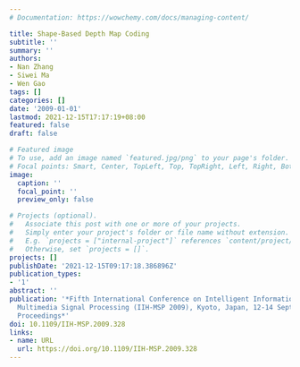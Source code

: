 ```yaml
---
# Documentation: https://wowchemy.com/docs/managing-content/

title: Shape-Based Depth Map Coding
subtitle: ''
summary: ''
authors:
- Nan Zhang
- Siwei Ma
- Wen Gao
tags: []
categories: []
date: '2009-01-01'
lastmod: 2021-12-15T17:17:19+08:00
featured: false
draft: false

# Featured image
# To use, add an image named `featured.jpg/png` to your page's folder.
# Focal points: Smart, Center, TopLeft, Top, TopRight, Left, Right, BottomLeft, Bottom, BottomRight.
image:
  caption: ''
  focal_point: ''
  preview_only: false

# Projects (optional).
#   Associate this post with one or more of your projects.
#   Simply enter your project's folder or file name without extension.
#   E.g. `projects = ["internal-project"]` references `content/project/deep-learning/index.md`.
#   Otherwise, set `projects = []`.
projects: []
publishDate: '2021-12-15T09:17:18.386896Z'
publication_types:
- '1'
abstract: ''
publication: '*Fifth International Conference on Intelligent Information Hiding and
  Multimedia Signal Processing (IIH-MSP 2009), Kyoto, Japan, 12-14 September, 2009,
  Proceedings*'
doi: 10.1109/IIH-MSP.2009.328
links:
- name: URL
  url: https://doi.org/10.1109/IIH-MSP.2009.328
---
```

